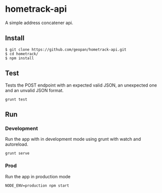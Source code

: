 # hometrack-api

A simple address concatener api.

## Install
```
$ git clone https://github.com/geopan/hometrack-api.git
$ cd hometrack/
$ npm install
```

## Test
Tests the POST endpoint with an expected valid JSON, an unexpected one and an unvalid JSON format.
```
grunt test
```

## Run
### Development
Run the app with in development mode using grunt with watch and autoreload.
```
grunt serve
```
### Prod
Run the app in production mode
```
NODE_ENV=production npm start
```

